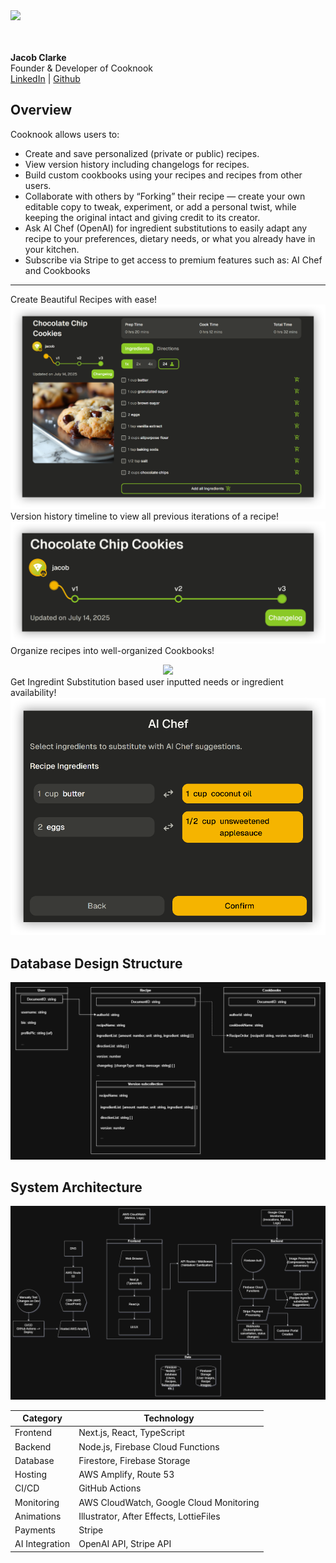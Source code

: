 
<div>
  <a href='https://mycooknook.com/'>
    <img src ='https://mycooknook.com/CooknookEmailHeader.png' width='300'> </img>
  <a>
</div>
<br></br>

**Jacob Clarke**  
Founder & Developer of Cooknook  
[LinkedIn](https://www.linkedin.com/in/jacob-clarke-developer/) | [Github](https://www.github.com/jacobclarke4/)


## Overview

Cooknook allows users to:
- Create and save personalized (private or public) recipes.
- View version history including changelogs for recipes.
- Build custom cookbooks using your recipes and recipes from other users.
- Collaborate with others by “Forking” their recipe — create your own editable copy to tweak, experiment, or add a personal twist, while keeping the original intact and giving credit to its creator.
- Ask AI Chef (OpenAI) for ingredient substitutions to easily adapt any recipe to your preferences, dietary needs, or what you already have in your kitchen.
- Subscribe via Stripe to get access to premium features such as: AI Chef and Cookbooks

---
Create Beautiful Recipes with ease!
<img src='/example-images/RecipeExample.png'></img>
Version history timeline to view all previous iterations of a recipe!
<img src='/example-images/VersionHistoryExample.png'></img>
Organize recipes into well-organized Cookbooks!
<div align='center'>
  <img src='/example-images/CookbookExample.gif'></img>
</div>
Get Ingredint Substitution based user inputted needs or ingredient availability!
<img src='/example-images/IngredientSubstitutionExample.png'></img>

## Database Design Structure

<img src='/database-structure/database-structure.png'></img>

## System Architecture

<img src='/system-design/system-design.png'></img>

| Category | Technology |
|-----------|-------------|
| Frontend | Next.js, React, TypeScript |
| Backend | Node.js, Firebase Cloud Functions |
| Database | Firestore, Firebase Storage |
| Hosting | AWS Amplify, Route 53 |
| CI/CD | GitHub Actions |
| Monitoring | AWS CloudWatch, Google Cloud Monitoring |
| Animations | Illustrator, After Effects, LottieFiles |
| Payments | Stripe |
| AI Integration | OpenAI API, Stripe API |
